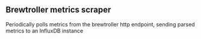 Brewtroller metrics scraper
--------------------------

Periodically polls metrics from the brewtroller http endpoint, sending
parsed metrics to an InfluxDB instance
